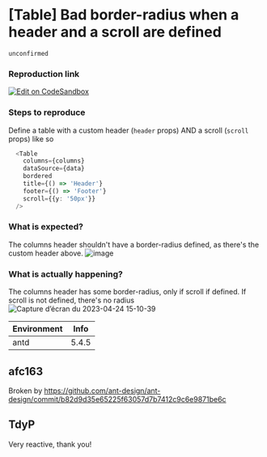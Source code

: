 # [Table] Bad border-radius when a header and a scroll are defined

`unconfirmed`

### Reproduction link

[![Edit on CodeSandbox](https://codesandbox.io/static/img/play-codesandbox.svg)](https://codesandbox.io/s/border-title-and-footer-antd-5-4-5-forked-q2cf7p?file=/demo.tsx)

### Steps to reproduce

Define a table with a custom header (`header` props) AND a scroll (`scroll` props) like so

```ts
  <Table
    columns={columns}
    dataSource={data}
    bordered
    title={() => 'Header'}
    footer={() => 'Footer'}
    scroll={{y: '50px'}}
  />
```

### What is expected?

The columns header shouldn't have a border-radius defined, as there's the custom header above.
![image](https://user-images.githubusercontent.com/13244173/234006323-ff69d92b-d6b9-499a-8112-9fcf42e40cb5.png)

### What is actually happening?

The columns header has some border-radius, only if scroll if defined. If scroll is not defined, there's no radius
![Capture d’écran du 2023-04-24 15-10-39](https://user-images.githubusercontent.com/13244173/234006469-2215c272-4266-49f6-900b-04ed849e8bc0.png)

| Environment | Info  |
| ----------- | ----- |
| antd        | 5.4.5 |

<!-- generated by ant-design-issue-helper. DO NOT REMOVE -->

## afc163

Broken by https://github.com/ant-design/ant-design/commit/b82d9d35e65225f63057d7b7412c9c6e9871be6c

## TdyP

Very reactive, thank you!
